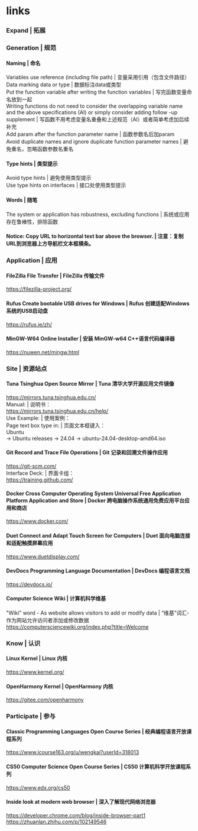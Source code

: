 # links
### Expand | 拓展  

### Generation | 规范  
#### Naming | 命名  
Variables use reference (including file path) | 变量采用引用（包含文件路径）  
Data marking data or type | 数据标注data或类型  
Put the function variable after writing the function variables | 写完函数变量命名放到一起  
Writing functions do not need to consider the overlapping variable name and the above specifications (AI) or simply consider adding follow -up supplement | 写函数不用考虑变量名重叠和上述规范（AI）或者简单考虑加后续补充  
Add param after the function parameter name | 函数参数名后加param  
Avoid duplicate names and ignore duplicate function parameter names | 避免重名，忽略函数参数名重名  

#### Type hints | 类型提示  
Avoid type hints | 避免使用类型提示  
Use type hints on interfaces | 接口处使用类型提示  

#### Words | 随笔
The system or application has robustness, excluding functions | 系统或应用存在鲁棒性，排除函数  

#### Notice: Copy URL to horizontal text bar above the browser. | 注意：复制URL到浏览器上方导航栏文本框横条。

### Application | 应用  
#### FileZilla File Transfer | FileZilla 传输文件  
https://filezilla-project.org/

#### Rufus Create bootable USB drives for Windows | Rufus 创建适配Windows系统的USB启动盘  
https://rufus.ie/zh/  

#### MinGW-W64 Online Installer | 安装 MinGW-w64 C++语言代码编译器  
https://nuwen.net/mingw.html  

### Site | 资源站点
#### Tuna Tsinghua Open Source Mirror | Tuna 清华大学开源应用文件镜像  
https://mirrors.tuna.tsinghua.edu.cn/  
Manual: | 说明书：  
https://mirrors.tuna.tsinghua.edu.cn/help/   
Use Example: | 使用案例：  
Page text box type in: | 页面文本框键入：  
Ubuntu  
-> Ubuntu releases -> 24.04 -> ubuntu-24.04-desktop-amd64.iso  

#### Git Record and Trace File Operations | Git 记录和回溯文件操作应用  
https://git-scm.com/  
Interface Deck: | 界面卡组：  
https://training.github.com/

#### Docker Cross Computer Operating System Universal Free Application Platform Application and Store | Docker 跨电脑操作系统通用免费应用平台应用和商店  
https://www.docker.com/  

#### Duet Connect and Adapt Touch Screen for Computers | Duet 面向电脑连接和适配触摸屏幕应用  
https://www.duetdisplay.com/   

#### DevDocs Programming Language Documentation | DevDocs 编程语言文档  
https://devdocs.io/  

#### Computer Science Wiki | 计算机科学维基  
"Wiki" word - As website allows visitors to add or modify data | “维基”词汇-作为网站允许访问者添加或修改数据  
https://computersciencewiki.org/index.php?title=Welcome  

### Know | 认识
#### Linux Kernel | Linux 内核  
https://www.kernel.org/  

#### OpenHarmony Kernel | OpenHarmony 内核  
https://gitee.com/openharmony  

### Participate | 参与  
#### Classic Programming Languages Open Course Series | 经典编程语言开放课程系列
https://www.icourse163.org/u/wengkai?userId=318013

#### CS50 Computer Science Open Course Series | CS50 计算机科学开放课程系列
https://www.edx.org/cs50  

#### Inside look at modern web browser | 深入了解现代网络浏览器
https://developer.chrome.com/blog/inside-browser-part1  
https://zhuanlan.zhihu.com/p/102149546  
